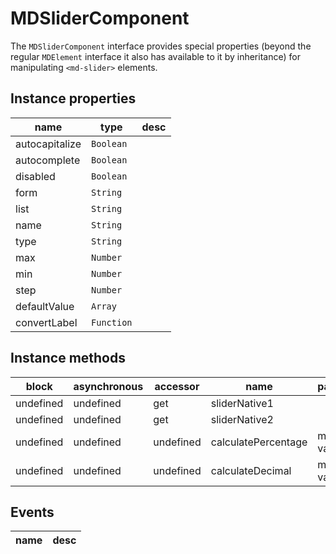 # MDSliderComponent
The `MDSliderComponent` interface provides special properties (beyond the regular `MDElement` interface it also has available to it by inheritance) for manipulating `<md-slider>` elements.

## Instance properties

name|type|desc
---|---|---
autocapitalize|`Boolean`|
autocomplete|`Boolean`|
disabled|`Boolean`|
form|`String`|
list|`String`|
name|`String`|
type|`String`|
max|`Number`|
min|`Number`|
step|`Number`|
defaultValue|`Array`|
convertLabel|`Function`|

## Instance methods

block| asynchronous | accessor| name| parameters
---| --- | ---| ---| ---
undefined| undefined | get| sliderNative1| 
undefined| undefined | get| sliderNative2| 
undefined| undefined | undefined| calculatePercentage| min, max, value
undefined| undefined | undefined| calculateDecimal| min, max, value

## Events

name|desc
---|---
